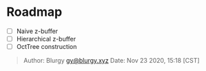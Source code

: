 # Roadmap

- [ ] Naive z-buffer
- [ ] Hierarchical z-buffer
- [ ] OctTree construction

> Author: Blurgy <gy@blurgy.xyz>
> Date:   Nov 23 2020, 15:18 [CST]
